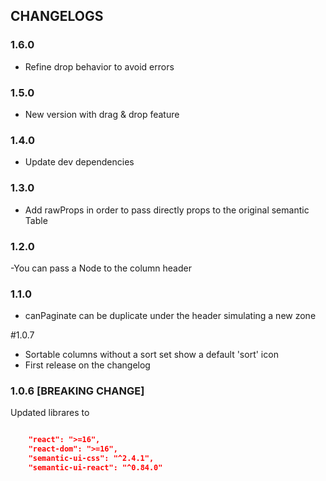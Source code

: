 ## CHANGELOGS

### 1.6.0

- Refine drop behavior to avoid errors

### 1.5.0

- New version with drag & drop feature

### 1.4.0

- Update dev dependencies

### 1.3.0

- Add rawProps in order to pass directly props to the original semantic Table

### 1.2.0

-You can pass a Node to the column header

### 1.1.0

 - canPaginate can be duplicate under the header simulating a new zone

#1.0.7

- Sortable columns without a sort set show a default 'sort' icon
- First release on the changelog

### 1.0.6 [BREAKING CHANGE]
Updated librares to 
```json

    "react": ">=16",
    "react-dom": ">=16",
    "semantic-ui-css": "^2.4.1",
    "semantic-ui-react": "^0.84.0"

```

